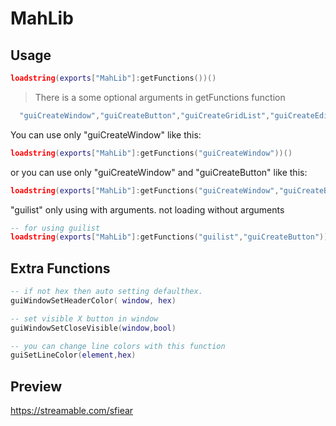 # MahLib

## Usage
```lua
loadstring(exports["MahLib"]:getFunctions())()
```
> There is a some optional arguments in getFunctions function
```lua
  "guiCreateWindow","guiCreateButton","guiCreateGridList","guiCreateEdit","guiCreateTabPanel","guilist"
```  
You can use only "guiCreateWindow" like this:  
```lua
loadstring(exports["MahLib"]:getFunctions("guiCreateWindow"))()
```
or you can use only "guiCreateWindow" and "guiCreateButton" like this: 
```lua
loadstring(exports["MahLib"]:getFunctions("guiCreateWindow","guiCreateButton"))()
```
"guilist" only using with arguments. not loading without arguments
```lua
-- for using guilist
loadstring(exports["MahLib"]:getFunctions("guilist","guiCreateButton"))()
```

## Extra Functions
```lua
-- if not hex then auto setting defaulthex.
guiWindowSetHeaderColor( window, hex)

-- set visible X button in window
guiWindowSetCloseVisible(window,bool)

-- you can change line colors with this function
guiSetLineColor(element,hex)
```

## Preview
https://streamable.com/sfiear
